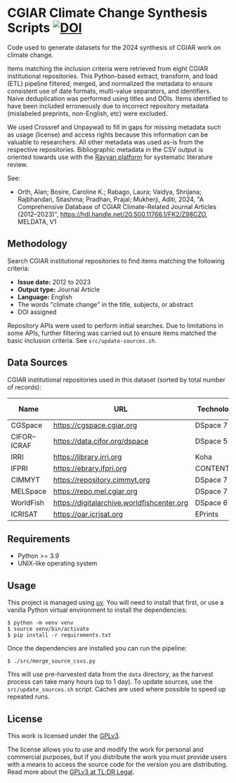 # CGIAR Climate Change Synthesis Scripts [![DOI](https://zenodo.org/badge/DOI/10.5281/zenodo.14329330.svg)](https://doi.org/10.5281/zenodo.14329330)

Code used to generate datasets for the 2024 synthesis of CGIAR work on climate change.

Items matching the inclusion criteria were retrieved from eight CGIAR institutional repositories. This Python-based extract, transform, and load (ETL) pipeline filtered, merged, and normalized the metadata to ensure consistent use of date formats, multi-value separators, and identifiers. Naive deduplication was performed using titles and DOIs. Items identified to have been included erroneously due to incorrect repository metadata (mislabeled preprints, non-English, etc) were excluded.

We used Crossref and Unpaywall to fill in gaps for missing metadata such as usage (license) and access rights because this information can be valuable to researchers. All other metadata was used as-is from the respective repositories. Bibliographic metadata in the CSV output is oriented towards use with the [Rayyan platform](https://www.rayyan.ai/) for systematic literature review.

See:

- Orth, Alan; Bosire, Caroline K.; Rabago, Laura; Vaidya, Shrijana; Rajbhandari, Sitashma; Pradhan, Prajal; Mukherji, Aditi, 2024, "A Comprehensive Database of CGIAR Climate-Related Journal Articles (2012–2023)", https://hdl.handle.net/20.500.11766.1/FK2/Z98CZO, MELDATA, V1


## Methodology

Search CGIAR institutional repositories to find items matching the following criteria:

- **Issue date:** 2012 to 2023
- **Output type:** Journal Article
- **Language:** English
- The words "climate change" in the title, subjects, or abstract
- DOI assigned

Repository APIs were used to perform initial searches. Due to limitations in some APIs, further filtering was carried out to ensure items matched the basic inclusion criteria. See `src/update-sources.sh`.


## Data Sources

CGIAR institutional repositories used in this dataset (sorted by total number of records):

| Name        | URL                                        | Technology | Total Records |
|-------------|--------------------------------------------|------------|---------------|
| CGSpace     | https://cgspace.cgiar.org                  | DSpace 7   | 125,945       |
| CIFOR–ICRAF | https://data.cifor.org/dspace              | DSpace 5   | 35,317        |
| IRRI        | https://library.irri.org                   | Koha       | 26,696        |
| IFPRI       | https://ebrary.ifpri.org                   | CONTENTdm  | 24,975        |
| CIMMYT      | https://repository.cimmyt.org              | DSpace 7   | 18,437        |
| MELSpace    | https://repo.mel.cgiar.org                 | DSpace 7   | 13,055        |
| WorldFish   | https://digitalarchive.worldfishcenter.org | DSpace 6   | 5,673         |
| ICRISAT     | https://oar.icrisat.org                    | EPrints    | ?             |


## Requirements

- Python >= 3.9
- UNIX-like operating system


## Usage

This project is managed using [uv](https://docs.astral.sh/uv/). You will need to install that first, or use a vanilla Python virtual environment to install the dependencies:

```console
$ python -m venv venv
$ source venv/bin/activate
$ pip install -r requirements.txt
```

Once the dependencies are installed you can run the pipeline:

```console
$ ./src/merge_source_csvs.py
```

This will use pre-harvested data from the `data` directory, as the harvest process can take many hours (up to 1 day). To update sources, use the `src/update_sources.sh` script. Caches are used where possible to speed up repeated runs.


## License
This work is licensed under the [GPLv3](https://www.gnu.org/licenses/gpl-3.0.en.html).

The license allows you to use and modify the work for personal and commercial purposes, but if you distribute the work you must provide users with a means to access the source code for the version you are distributing. Read more about the [GPLv3 at TL;DR Legal](https://tldrlegal.com/license/gnu-general-public-license-v3-(gpl-3)).
